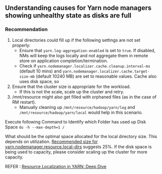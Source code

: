 
## Understanding causes for Yarn node managers showing **unhealthy state** as disks are full ##

### Recommendation ####

1. Local directories could fill up if the following settings are not set properly:
	- Ensure that `yarn.log-aggregation-enabled` is set to `true`. 
		If disabled, NMs will keep the logs locally and not aggregate them in remote store on application completion/termination.
	- Check if `yarn.nodemanager.localizer.cache.cleanup.interval-ms` (default 10 mins) and `yarn.nodemanager.localizer.cache.target-size-mb` (default 10240 MB) are set to reasonable values.
		Cache also uses disk space, so
2. Ensure that the cluster size is appropriate for the workload. 
	-	If this is not the scale, scale up the cluster and retry.
3. /mnt/resource might also get filled with orphaned files (as in the case of RM restart). 
	-	Manually cleaning up `/mnt/resource/hadoop/yarn/log` and `/mnt/resource/hadoop/yarn/local` would help in this scenario.

Execute following Command to Identify which Folder has used up Disk Space 
`du -h --max-depth=1 /`	

What should be the optimal space allocated for the local directory size.
This depends on utilization. [Recommended size for yarn.nodemanager.resource.local-dirs](https://community.hortonworks.com/questions/2230/recommended-size-for-yarnnodemanagerresourcelocal.html) suggests 25%. If the disk space is being used to capacity, please consider scaling up the cluster for more capacity.

REFER : [Resource Localization in YARN: Deep Dive](https://hortonworks.com/blog/resource-localization-in-yarn-deep-dive/)
